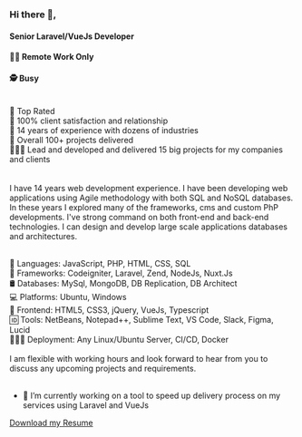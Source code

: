 ### Hi there 👋,
#### Senior Laravel/VueJs Developer
#### 👨‍💻 Remote Work Only
#### 🕵 Busy
<br>
💎 Top Rated <br>
🚀 100% client satisfaction and relationship <br>
💪 14 years of experience with dozens of industries<br>
🎯 Overall 100+ projects delivered<br>
👨🏻‍💼 Lead and developed and delivered 15 big projects for my companies and clients<br>
<br><br>
I have 14 years web development experience. I have been developing web applications using Agile methodology with both SQL and NoSQL databases. In these years I explored many of the frameworks, cms and custom PhP developments. I've strong command on both front-end and back-end technologies. I can design and develop large scale applications databases and architectures.<br><br>

📙 Languages: JavaScript, PHP, HTML, CSS, SQL <br>
📒 Frameworks: Codeigniter, Laravel, Zend, NodeJs, Nuxt.Js<br>
🛢  Databases: MySql, MongoDB, DB Replication, DB Architect<br>
💻 Platforms: Ubuntu, Windows <br>
📲  Frontend: HTML5, CSS3, jQuery, VueJs, Typescript<br>
🆔 Tools: NetBeans, Notepad++, Sublime Text, VS Code, Slack, Figma, Lucid<br>
👩🏾‍💻 Deployment: Any Linux/Ubuntu Server, CI/CD, Docker<br>
<br>
I am flexible with working hours and look forward to hear from you to discuss any upcoming projects and requirements.<br>
<br>
- 🔭 I’m currently working on a tool to speed up delivery process on my services using Laravel and VueJs<br>

[Download my Resume](https://docs.google.com/document/d/1R64v2x239jmPUogl37CQQ3Oq2MIcuUWy0QrQY8NG5Yw/edit?usp=sharing)
